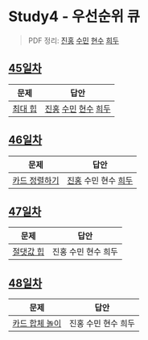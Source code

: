 # Study4 - 우선순위 큐
> PDF 정리: [진홍](self_study/kjh.md) [수민](self_study/ysm.pdf) [현수](self_study/hhs.md) [희두](self_study/jhd.md)

## [45일차](Day45)

| 문제                 | 답안                |
| -------------------- | ------------------- |
| [최대 힙](https://www.acmicpc.net/problem/11279) | [진홍](Day45/kjh.kt) [수민](Day45/ysm.cpp) [현수](Day45/hhs.java) [희두](Day45/jhd.cpp) |

## [46일차](Day46)

| 문제                 | 답안                |
| -------------------- | ------------------- |
| [카드 정렬하기](https://www.acmicpc.net/problem/1715) | [진홍](Day46/kjh.kt) 수민 현수 [희두](Day46/jhd.cpp) |

## [47일차](Day47)

| 문제                 | 답안                |
| -------------------- | ------------------- |
| [절댓값 힙](https://www.acmicpc.net/problem/11286) | 진홍 수민 현수 희두 |

## [48일차](Day48)

| 문제                 | 답안                |
| -------------------- | ------------------- |
| [카드 합체 놀이](https://www.acmicpc.net/problem/15903) | 진홍 수민 현수 희두 |
